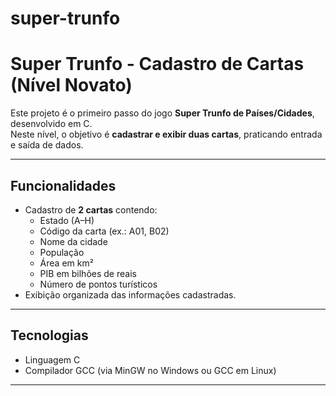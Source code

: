 # super-trunfo
# Super Trunfo - Cadastro de Cartas (Nível Novato)

Este projeto é o primeiro passo do jogo **Super Trunfo de Países/Cidades**, desenvolvido em C.  
Neste nível, o objetivo é **cadastrar e exibir duas cartas**, praticando entrada e saída de dados.

---

## Funcionalidades
- Cadastro de **2 cartas** contendo:
  - Estado (A–H)
  - Código da carta (ex.: A01, B02)
  - Nome da cidade
  - População
  - Área em km²
  - PIB em bilhões de reais
  - Número de pontos turísticos
- Exibição organizada das informações cadastradas.

---

## Tecnologias
- Linguagem C
- Compilador GCC (via MinGW no Windows ou GCC em Linux)

---

